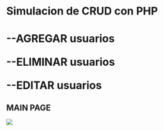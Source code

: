 <h1>Simulacion de CRUD con PHP <h1>
<p>--AGREGAR usuarios</p>
<p>--ELIMINAR usuarios</p>
<p>--EDITAR usuarios</p>

<h2>MAIN PAGE</h2>
<img src="https://i.ibb.co/1QyqLy5/CRUD-PHP.jpg">

